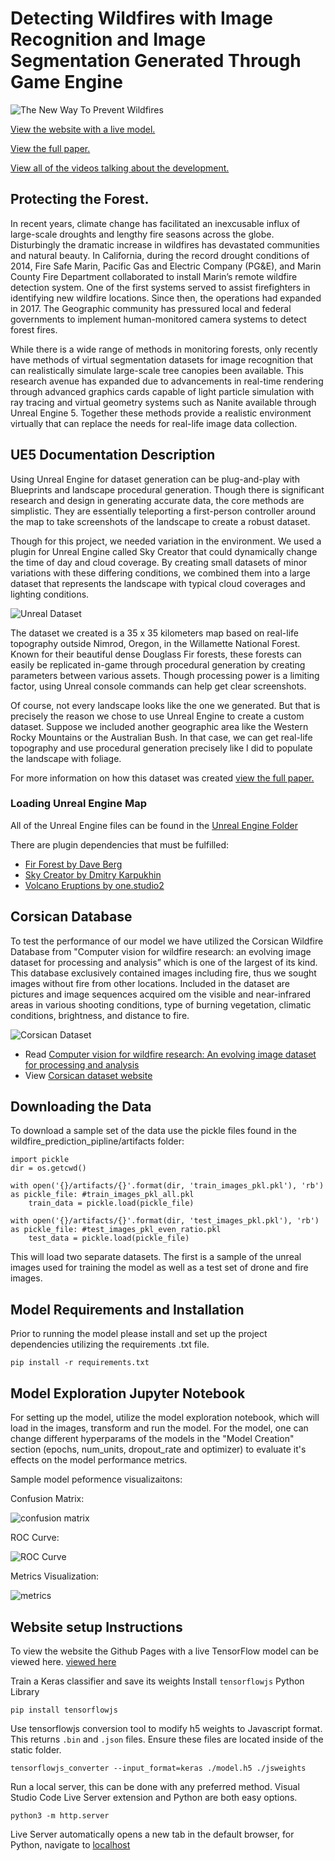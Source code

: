 # Detecting Wildfires with Image Recognition and Image Segmentation Generated Through Game Engine
![The New Way To Prevent Wildfires](assets/wildfire_hero.jpg)

[View the website with a live model.](https://logantcrawford.github.io/wildfire-detection-system/)

[View the full paper.](https://docs.google.com/document/d/1KL5m8Rhk-LxnvMVKsS_5K8OEObJSrm4m_Zfzep6vTIA/edit?usp=sharing)

[View all of the videos talking about the development.](https://www.youtube.com/channel/UCe0wpBbdf6sOYOtreRF5eOQ/videos)
## Protecting the Forest.
In recent years, climate change has facilitated an inexcusable influx of large-scale droughts and lengthy fire seasons across the globe. Disturbingly the dramatic increase in wildfires has devastated communities and natural beauty. In California, during the record drought conditions of 2014, Fire Safe Marin, Pacific Gas and Electric Company (PG&E), and Marin County Fire Department collaborated to install Marin’s remote wildfire detection system. One of the first systems served to assist firefighters in identifying new wildfire locations. Since then, the operations had expanded in 2017. The Geographic community has pressured local and federal governments to implement human-monitored camera systems to detect forest fires.

While there is a wide range of methods in monitoring forests, only recently have methods of virtual segmentation datasets for image recognition that can realistically simulate large-scale tree canopies been available. This research avenue has expanded due to advancements in real-time rendering through advanced graphics cards capable of light particle simulation with ray tracing and virtual geometry systems such as Nanite available through Unreal Engine 5. Together these methods provide a realistic environment virtually that can replace the needs for real-life image data collection.
## UE5 Documentation Description
Using Unreal Engine for dataset generation can be plug-and-play with Blueprints and landscape procedural generation. Though there is significant research and design in generating accurate data, the core methods are simplistic. They are essentially teleporting a first-person controller around the map to take screenshots of the landscape to create a robust dataset.

Though for this project, we needed variation in the environment. We used a plugin for Unreal Engine called Sky Creator that could dynamically change the time of day and cloud coverage. By creating small datasets of minor variations with these differing conditions, we combined them into a large dataset that represents the landscape with typical cloud coverages and lighting conditions. 

![Unreal Dataset](assets/unreal_dataset.jpg)

The dataset we created is a 35 x 35 kilometers map based on real-life topography outside Nimrod, Oregon, in the Willamette National Forest. Known for their beautiful dense Douglass Fir forests, these forests can easily be replicated in-game through procedural generation by creating parameters between various assets. Though processing power is a limiting factor, using Unreal console commands can help get clear screenshots. 

Of course, not every landscape looks like the one we generated. But that is precisely the reason we chose to use Unreal Engine to create a custom dataset. Suppose we included another geographic area like the Western Rocky Mountains or the Australian Bush. In that case, we can get real-life topography and use procedural generation precisely like I did to populate the landscape with foliage. 

For more information on how this dataset was created [view the full paper.](https://docs.google.com/document/d/1KL5m8Rhk-LxnvMVKsS_5K8OEObJSrm4m_Zfzep6vTIA/edit?usp=sharing)
### Loading Unreal Engine Map
All of the Unreal Engine files can be found in the [Unreal Engine Folder](unreal/)

There are plugin dependencies that must be fulfilled:
- [Fir Forest by Dave Berg](https://www.unrealengine.com/marketplace/en-US/product/fir-forest)
- [Sky Creator by Dmitry Karpukhin](https://www.unrealengine.com/marketplace/en-US/product/sky-creator)
- [Volcano Eruptions by one.studio2](https://www.unrealengine.com/marketplace/en-US/product/volcano-pack)

## Corsican Database
To test the performance of our model we have utilized the Corsican Wildfire Database from "Computer vision for wildfire research: an evolving image dataset for processing and analysis” which is one of the largest of its kind. This database exclusively contained images including fire, thus we sought images without fire from other locations. Included in the dataset are pictures and image sequences acquired om the visible and near-infrared areas in various shooting conditions, type of burning vegetation, climatic conditions, brightness, and distance to fire. 

![Corsican Dataset](assets/corsican_dataset.jpg)

- Read [Computer vision for wildfire research: An evolving image dataset for processing and analysis](https://www.sciencedirect.com/science/article/pii/S0379711217302114)
- View [Corsican dataset website](http://cfdb.univ-corse.fr/index.php?menu=1)

## Downloading the Data
To download a sample set of the data use the pickle files found in the wildfire_prediction_pipline/artifacts folder: 

```
import pickle
dir = os.getcwd()

with open('{}/artifacts/{}'.format(dir, 'train_images_pkl.pkl'), 'rb') as pickle_file: #train_images_pkl_all.pkl
    train_data = pickle.load(pickle_file)

with open('{}/artifacts/{}'.format(dir, 'test_images_pkl.pkl'), 'rb') as pickle_file: #test_images_pkl_even_ratio.pkl
    test_data = pickle.load(pickle_file)
```

This will load two separate datasets. The first is a sample of the unreal images used for training the model as well as a test set of drone and fire images. 

## Model Requirements and Installation
Prior to running the model please install and set up the project dependencies utilizing the requirements .txt file. 

```
pip install -r requirements.txt
```

## Model Exploration Jupyter Notebook

For setting up the model, utilize the model exploration notebook, which will load in the images, transform and run the model. For the model, one can change different hyperparams of the models in the "Model Creation" section (epochs, num_units, dropout_rate and optimizer) to evaluate it's effects on the model performance metrics. 

Sample model peformence visualizaitons: 

Confusion Matrix:

![confusion matrix](assets/confusionmatrix2.png)

ROC Curve:

![ROC Curve](assets/ROC_AUC_vis.png)

Metrics Visualization:

![metrics](assets/metrics_vis.png)

## Website setup Instructions
To view the website the Github Pages with a live TensorFlow model can be viewed here. [viewed here](https://logantcrawford.github.io/wildfire-detection-system/)

Train a Keras classifier and save its weights
Install `tensorflowjs` Python Library
```
pip install tensorflowjs
```
Use tensorflowjs conversion tool to modify h5 weights to Javascript format. This returns `.bin` and `.json` files. Ensure these files are located inside of the static folder.
```
tensorflowjs_converter --input_format=keras ./model.h5 ./jsweights
```
Run a local server, this can be done with any preferred method. Visual Studio Code Live Server extension and Python are both easy options.
```
python3 -m http.server
```
Live Server automatically opens a new tab in the default browser, for Python, navigate to [localhost](http://127.0.0.1:8000/)


